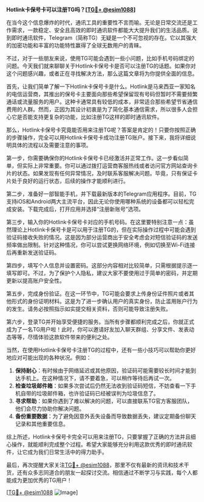 **Hotlink卡保号卡可以注册TG吗？[[TG💪+ @esim1088](https://t.me/s/esim1088)]**

在当今这个信息爆炸的时代，通讯工具的重要性不言而喻。无论是日常交流还是工作需求，一款稳定、安全且高效的即时通讯软件都能大大提升我们的生活品质。说到即时通讯软件，Telegram（简称TG）无疑是一个不可忽视的存在。它以其强大的加密功能和丰富的功能特性赢得了全球无数用户的青睐。

不过，对于一些朋友来说，使用TG可能会遇到一些小问题，比如手机号码绑定的问题。今天我们就来聊聊关于Hotlink卡保号卡是否可以注册TG的话题。如果你对这个问题感兴趣，或者正在寻找解决方法，那么这篇文章将为你提供全面的信息。

首先，让我们简单了解一下Hotlink卡保号卡是什么。Hotlink是马来西亚一家知名的电信运营商，其推出的保号卡主要面向那些希望保留现有号码但暂时不需要频繁通话或流量服务的用户。这种卡通常具有较低的成本，非常适合那些希望节省通信费用的人群。然而，正因为其设计初衷是为了简化基本通信需求，所以很多人会担心它是否能支持更复杂的功能，比如注册TG这样的即时通讯软件。

那么，Hotlink卡保号卡究竟能否用来注册TG呢？答案是肯定的！只要你按照正确的步骤操作，完全可以用Hotlink卡保号卡成功注册TG账户。接下来，我将详细说明具体的流程以及需要注意的事项。

第一步，你需要确保你的Hotlink卡保号卡已经激活并正常工作。这一步看似简单，但实际上非常重要。你可以通过拨打运营商客服热线或者访问官方网站查询卡片的状态。如果发现有任何异常情况，及时联系客服解决问题。毕竟，只有保证卡片处于良好的运行状态，后续的操作才能顺利进行。

第二步，准备好一部智能手机，并下载最新版本的Telegram应用程序。目前，TG支持iOS和Android两大主流平台，因此无论你使用哪种系统的设备都可以轻松完成安装。下载完成后，打开应用并选择“注册新账号”选项。

第三步，输入你的Hotlink卡保号卡对应的手机号码。在这里要特别注意一点：虽然理论上Hotlink卡保号卡是可以用于注册TG的，但在实际操作过程中可能会遇到验证码接收失败的情况。这是因为部分运营商出于安全考虑会对短信验证码的发送频率做出限制。针对这种情况，你可以尝试更换网络环境，例如切换至Wi-Fi连接后再重新发送验证码。

第四步，填写个人信息并设置密码。这部分内容相对比较简单，只需根据提示逐一填写即可。不过，为了保护个人隐私，建议大家不要使用过于简单的密码，并定期更新以提高账户安全性。

第五步，完成身份验证。在这一环节中，TG可能会要求上传身份证件照片或者其他形式的身份证明材料。这是为了进一步确认用户的真实身份，防止滥用账户行为的发生。请务必按照指示如实提交相关资料，否则可能导致注册失败。

第六步，登录TG并开始享受便捷的服务。当所有步骤都顺利完成之后，你就正式成为了一名TG用户啦！此时，你可以邀请好友加入聊天群组、分享文件、发表动态等等，尽情体验这款软件带来的便利之处。

当然，在使用Hotlink卡保号卡注册TG的过程中，还有一些小技巧可以帮助你更好地应对可能出现的各种状况。例如：

1. **保持耐心**：有时候由于网络延迟或其他原因，验证码可能需要较长时间才能到达手机上。在这种情况下，请不要着急，可以稍作等待后再试一次。
2. **检查垃圾邮件箱**：如果多次尝试后仍然无法收到验证码短信，不妨查看一下手机自带的垃圾邮件箱，也许验证码已经被误判为垃圾信息了。
3. **寻求帮助**：如果你遇到了难以解决的问题，可以直接联系TG官方客服团队，他们会尽力协助你解决问题。
4. **备份重要数据**：为了避免因意外丢失设备而导致数据丢失，建议定期备份聊天记录和其他重要信息。

综上所述，Hotlink卡保号卡完全可以用来注册TG，只要掌握了正确的方法并且细心操作，就能顺利完成整个过程。希望大家能够充分利用这款优秀的即时通讯软件，让它成为我们日常生活中的得力助手。

最后，再次提醒大家关注[TG💪+ @esim1088](https://t.me/s/esim1088)，那里不仅有最新的资讯和技术干货，还有众多志同道合的朋友一起探讨交流。相信通过不断学习与实践，每个人都能成为更加优秀的TG用户！

[[TG💪+ @esim1088](https://t.me/s/esim1088) ![Image](https://i.postimg.cc/4NQfJmqS/Snipaste-2025-05-13-00-14-12.png)]